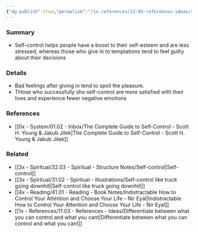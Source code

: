 ```yaml
---
{"dg-publish":true,"permalink":"/1x-references/11-03-references-ideas/self-control-leads-to-greater-happiness/","title":"Self-control leads to greater happiness","dgShowBacklinks":false}
---
```



### Summary
- Self-control helps people have a boost to their self-esteem and are less stressed, whereas those who give in to temptations tend to feel guilty about their decisions

### Details
- Bad feelings after giving in tend to spoil the pleasure.
- THose who successfully sho self-control are more satisfied with their lives and experience fewer negative emotions

### References
- [[0x - System/01.02 - Inbox/The Complete Guide to Self-Control - Scott H. Young & Jakub Jilek\|The Complete Guide to Self-Control - Scott H. Young & Jakub Jilek]]

### Related
- [[3x - Spiritual/32.03 - Spiritual - Structure Notes/Self-control\|Self-control]]
- [[3x - Spiritual/31.02 - Spiritual - Illustrations/Self-control like truck going downhill\|Self-control like truck going downhill]]
- [[4x - Reading/41.01 - Reading - Book Notes/Indistractable How to Control Your Attention and Choose Your Life - Nir Eyal\|Indistractable How to Control Your Attention and Choose Your Life - Nir Eyal]]
- [[1x - References/11.03 - References - Ideas/Differentiate between what you can control and what you cant\|Differentiate between what you can control and what you cant]]